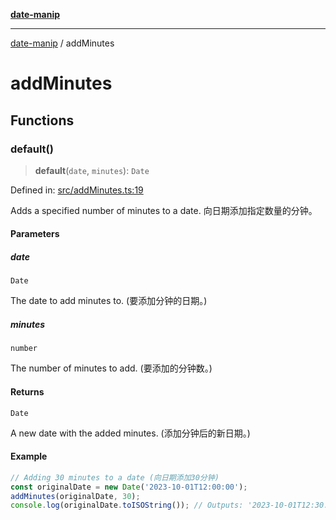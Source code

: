 [**date-manip**](index.md)

***

[date-manip](modules.md) / addMinutes

# addMinutes

## Functions

### default()

> **default**(`date`, `minutes`): `Date`

Defined in: [src/addMinutes.ts:19](https://github.com/fengxinming/date-manip/blob/74162e61fff73f0ace27e57ce0b5395775c035f2/src/addMinutes.ts#L19)

Adds a specified number of minutes to a date.
向日期添加指定数量的分钟。

#### Parameters

##### date

`Date`

The date to add minutes to. (要添加分钟的日期。)

##### minutes

`number`

The number of minutes to add. (要添加的分钟数。)

#### Returns

`Date`

A new date with the added minutes. (添加分钟后的新日期。)

#### Example

```ts
// Adding 30 minutes to a date (向日期添加30分钟)
const originalDate = new Date('2023-10-01T12:00:00');
addMinutes(originalDate, 30);
console.log(originalDate.toISOString()); // Outputs: '2023-10-01T12:30:00.000Z' (输出: '2023-10-01T12:30:00.000Z')
```
